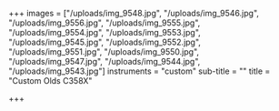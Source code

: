 +++
images = ["/uploads/img_9548.jpg", "/uploads/img_9546.jpg", "/uploads/img_9556.jpg", "/uploads/img_9555.jpg", "/uploads/img_9554.jpg", "/uploads/img_9553.jpg", "/uploads/img_9545.jpg", "/uploads/img_9552.jpg", "/uploads/img_9551.jpg", "/uploads/img_9550.jpg", "/uploads/img_9547.jpg", "/uploads/img_9544.jpg", "/uploads/img_9543.jpg"]
instruments = "custom"
sub-title = ""
title = "Custom Olds C358X"

+++
